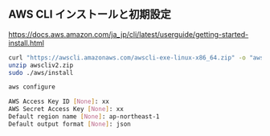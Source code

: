 ## AWS CLI インストールと初期設定
https://docs.aws.amazon.com/ja_jp/cli/latest/userguide/getting-started-install.html

```bash
curl "https://awscli.amazonaws.com/awscli-exe-linux-x86_64.zip" -o "awscliv2.zip"
unzip awscliv2.zip
sudo ./aws/install
```

```bash
aws configure
```

```bash
AWS Access Key ID [None]: xx
AWS Secret Access Key [None]: xx
Default region name [None]: ap-northeast-1
Default output format [None]: json
```

